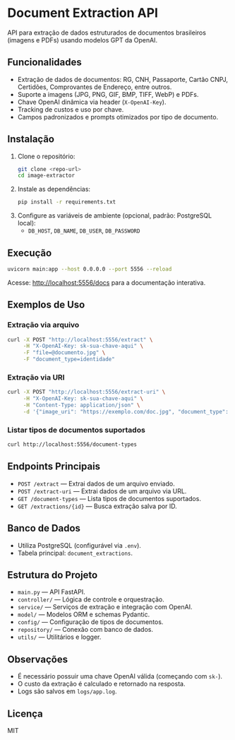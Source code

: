 # Document Extraction API

API para extração de dados estruturados de documentos brasileiros (imagens e PDFs) usando modelos GPT da OpenAI.

## Funcionalidades
- Extração de dados de documentos: RG, CNH, Passaporte, Cartão CNPJ, Certidões, Comprovantes de Endereço, entre outros.
- Suporte a imagens (JPG, PNG, GIF, BMP, TIFF, WebP) e PDFs.
- Chave OpenAI dinâmica via header (`X-OpenAI-Key`).
- Tracking de custos e uso por chave.
- Campos padronizados e prompts otimizados por tipo de documento.

## Instalação

1. Clone o repositório:
   ```bash
   git clone <repo-url>
   cd image-extractor
   ```
2. Instale as dependências:
   ```bash
   pip install -r requirements.txt
   ```
3. Configure as variáveis de ambiente (opcional, padrão: PostgreSQL local):
   - `DB_HOST`, `DB_NAME`, `DB_USER`, `DB_PASSWORD`

## Execução

```bash
uvicorn main:app --host 0.0.0.0 --port 5556 --reload
```

Acesse: [http://localhost:5556/docs](http://localhost:5556/docs) para a documentação interativa.

## Exemplos de Uso

### Extração via arquivo
```bash
curl -X POST "http://localhost:5556/extract" \
     -H "X-OpenAI-Key: sk-sua-chave-aqui" \
     -F "file=@documento.jpg" \
     -F "document_type=identidade"
```

### Extração via URI
```bash
curl -X POST "http://localhost:5556/extract-uri" \
     -H "X-OpenAI-Key: sk-sua-chave-aqui" \
     -H "Content-Type: application/json" \
     -d '{"image_uri": "https://exemplo.com/doc.jpg", "document_type": "cartao_cnpj"}'
```

### Listar tipos de documentos suportados
```bash
curl http://localhost:5556/document-types
```

## Endpoints Principais
- `POST /extract` — Extrai dados de um arquivo enviado.
- `POST /extract-uri` — Extrai dados de um arquivo via URL.
- `GET /document-types` — Lista tipos de documentos suportados.
- `GET /extractions/{id}` — Busca extração salva por ID.

## Banco de Dados
- Utiliza PostgreSQL (configurável via `.env`).
- Tabela principal: `document_extractions`.

## Estrutura do Projeto
- `main.py` — API FastAPI.
- `controller/` — Lógica de controle e orquestração.
- `service/` — Serviços de extração e integração com OpenAI.
- `model/` — Modelos ORM e schemas Pydantic.
- `config/` — Configuração de tipos de documentos.
- `repository/` — Conexão com banco de dados.
- `utils/` — Utilitários e logger.

## Observações
- É necessário possuir uma chave OpenAI válida (começando com `sk-`).
- O custo da extração é calculado e retornado na resposta.
- Logs são salvos em `logs/app.log`.

## Licença
MIT

